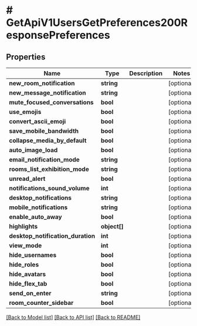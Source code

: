 # # GetApiV1UsersGetPreferences200ResponsePreferences

## Properties

Name | Type | Description | Notes
------------ | ------------- | ------------- | -------------
**new_room_notification** | **string** |  | [optional]
**new_message_notification** | **string** |  | [optional]
**mute_focused_conversations** | **bool** |  | [optional]
**use_emojis** | **bool** |  | [optional]
**convert_ascii_emoji** | **bool** |  | [optional]
**save_mobile_bandwidth** | **bool** |  | [optional]
**collapse_media_by_default** | **bool** |  | [optional]
**auto_image_load** | **bool** |  | [optional]
**email_notification_mode** | **string** |  | [optional]
**rooms_list_exhibition_mode** | **string** |  | [optional]
**unread_alert** | **bool** |  | [optional]
**notifications_sound_volume** | **int** |  | [optional]
**desktop_notifications** | **string** |  | [optional]
**mobile_notifications** | **string** |  | [optional]
**enable_auto_away** | **bool** |  | [optional]
**highlights** | **object[]** |  | [optional]
**desktop_notification_duration** | **int** |  | [optional]
**view_mode** | **int** |  | [optional]
**hide_usernames** | **bool** |  | [optional]
**hide_roles** | **bool** |  | [optional]
**hide_avatars** | **bool** |  | [optional]
**hide_flex_tab** | **bool** |  | [optional]
**send_on_enter** | **string** |  | [optional]
**room_counter_sidebar** | **bool** |  | [optional]

[[Back to Model list]](../../README.md#models) [[Back to API list]](../../README.md#endpoints) [[Back to README]](../../README.md)
